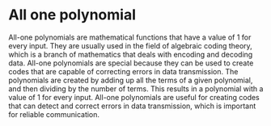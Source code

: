 # All one polynomial

All-one polynomials are mathematical functions that have a value of 1 for every input. They are usually used in the field of algebraic coding theory, which is a branch of mathematics that deals with encoding and decoding data. All-one polynomials are special because they can be used to create codes that are capable of correcting errors in data transmission. The polynomials are created by adding up all the terms of a given polynomial, and then dividing by the number of terms. This results in a polynomial with a value of 1 for every input. All-one polynomials are useful for creating codes that can detect and correct errors in data transmission, which is important for reliable communication.
